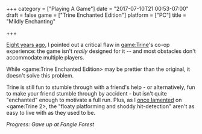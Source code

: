+++
category = ["Playing A Game"]
date = "2017-07-10T21:00:53-07:00"
draft = false
game = ["Trine Enchanted Edition"]
platform = ["PC"]
title = "Mildly Enchanting"

+++

[Eight years ago]($SiteBaseURL$2009/08/22/trine-4/), I pointed out a critical flaw in <game:Trine>'s co-op experience: the game isn't <i>really</i> designed for it -- and most obstacles don't accommodate multiple players.

While <game:Trine Enchanted Edition> may be prettier than the original, it doesn't solve this problem.

Trine is still fun to stumble through with a friend's help - or alternatively, fun to make your friend stumble through by accident - but isn't quite "enchanted" enough to motivate a full run.  Plus, as I [once lamented]($SiteBaseURL$2014/07/31/trine-trine-again/) on <game:Trine 2>, the "floaty platforming and shoddy hit-detection" aren't as easy to live with as they used to be.

<i>Progress: Gave up at Fangle Forest</i>
